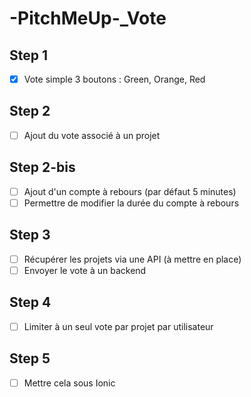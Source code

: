 # -PitchMeUp-_Vote

## Step 1
* [X] Vote simple 3 boutons : Green, Orange, Red

## Step 2
* [ ] Ajout du vote associé à un projet

## Step 2-bis
* [ ] Ajout d'un compte à rebours (par défaut 5 minutes)
* [ ] Permettre de modifier la durée du compte à rebours

## Step 3
* [ ] Récupérer les projets via une API (à mettre en place)
* [ ] Envoyer le vote à un backend

## Step 4
* [ ] Limiter à un seul vote par projet par utilisateur

## Step 5
* [ ] Mettre cela sous Ionic
